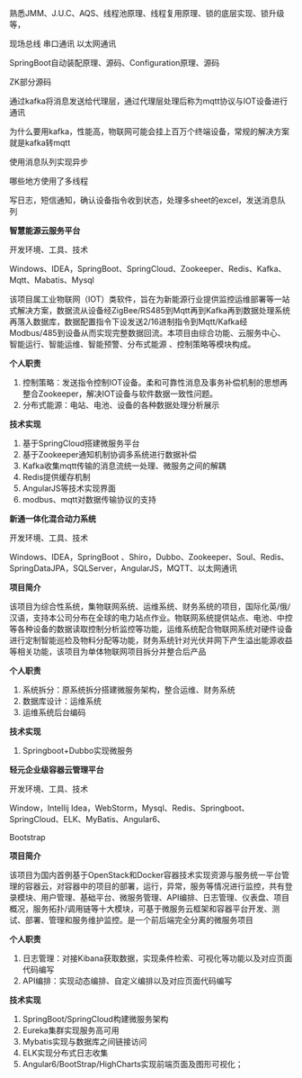 熟悉JMM、J.U.C、AQS、线程池原理、线程复用原理、锁的底层实现、锁升级等，

现场总线  串口通讯 以太网通讯

SpringBoot自动装配原理、源码、Configuration原理、源码

ZK部分源码



通过kafka将消息发送给代理层，通过代理层处理后称为mqtt协议与IOT设备进行通讯

为什么要用kafka，性能高，物联网可能会挂上百万个终端设备，常规的解决方案就是kafka转mqtt

使用消息队列实现异步



哪些地方使用了多线程

写日志，短信通知，确认设备指令收到状态，处理多sheet的excel，发送消息队列



**智慧能源云服务平台**

开发环境、工具、技术

Windows、IDEA，SpringBoot、SpringCloud、Zookeeper、Redis、Kafka、Mqtt、Mabatis、Mysql

该项目属工业物联网（IOT）类软件，旨在为新能源行业提供监控运维部署等一站式解决方案，数据流从设备经ZigBee/RS485到Mqtt再到Kafka再到数据处理系统再落入数据库，数据配置指令下设发送2/16进制指令到Mqtt/Kafka经Modbus/485到设备从而实现完整数据回流。本项目由综合功能、云服务中心、智能运行、智能运维、智能预警、分布式能源 、控制策略等模块构成。

**个人职责**

1. 控制策略：发送指令控制IOT设备。柔和可靠性消息及事务补偿机制的思想再整合Zookeeper，解决IOT设备与软件数据一致性问题。
2. 分布式能源：电站、电池、设备的各种数据处理分析展示

**技术实现**

1. 基于SpringCloud搭建微服务平台
2. 基于Zookeeper通知机制协调多系统进行数据补偿
3. Kafka收集mqtt传输的消息流统一处理、微服务之间的解耦
4. Redis提供缓存机制
5. AngularJS等技术实现界面
6. modbus、mqtt对数据传输协议的支持

**新通一体化混合动力系统**

开发环境、工具、技术

Windows、IDEA，SpringBoot 、Shiro，Dubbo、Zookeeper、Soul、Redis、SpringDataJPA，SQLServer，AngularJS，MQTT、以太网通讯

**项目简介**

该项目为综合性系统，集物联网系统、运维系统、财务系统的项目，国际化英/俄/汉语，支持本公司分布在全球的电力站点作业。物联网系统提供站点、电池、中控等各种设备的数据读取控制分析监控等功能，运维系统配合物联网系统对硬件设备进行定制智能巡检及物料分配等功能，财务系统针对光伏并网下产生溢出能源收益等相关功能，该项目为单体物联网项目拆分并整合后产品

**个人职责**

1. 系统拆分：原系统拆分搭建微服务架构，整合运维、财务系统
2. 数据库设计：运维系统
3. 运维系统后台编码

**技术实现**

1. Springboot+Dubbo实现微服务

**轻元企业级容器云管理平台** 

开发环境、工具、技术

Window，Intellij Idea，WebStorm，Mysql、Redis、Springboot、SpringCloud、ELK、MyBatis、Angular6、

Bootstrap

**项目简介**

该项目为国内首例基于OpenStack和Docker容器技术实现资源与服务统一平台管理的容器云，对容器中的项目的部署，运行，异常，服务等情况进行监控，共有登录模块、用户管理、基础平台、微服务管理、API编排、日志管理、仪表盘、项目概况，服务拓扑/调用链等十大模块，可基于微服务云框架和容器平台开发、测试、部署、管理和服务维护监控。是一个前后端完全分离的微服务项目

**个人职责**

1. 日志管理：对接Kibana获取数据，实现条件检索、可视化等功能以及对应页面代码编写
2. API编排：实现动态编排、自定义编排以及对应页面代码编写

**技术实现**

1. SpringBoot/SpringCloud构建微服务架构
2. Eureka集群实现服务高可用
3. Mybatis实现与数据库之间链接访问
4. ELK实现分布式日志收集
5. Angular6/BootStrap/HighCharts实现前端页面及图形可视化；



